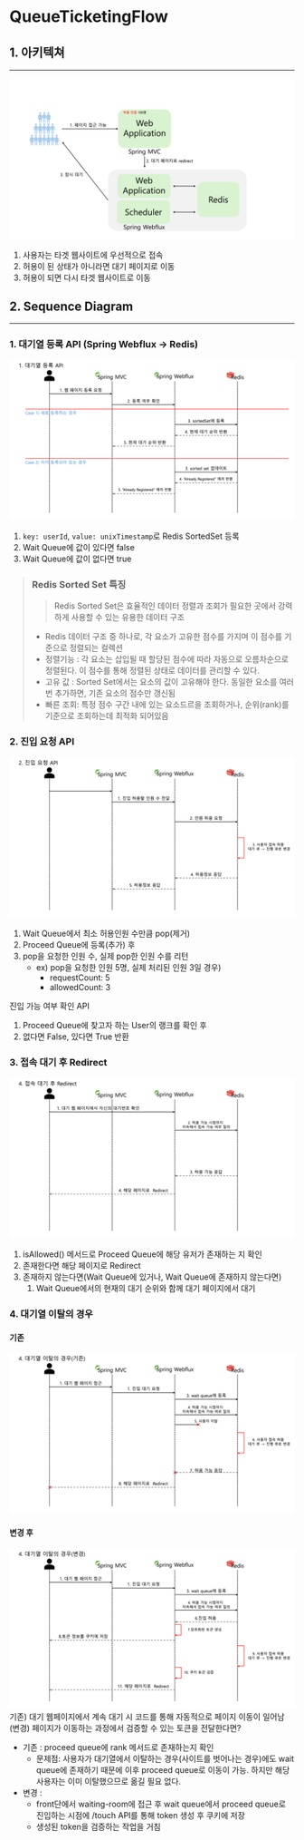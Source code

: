 # QueueTicketingFlow

## 1. 아키텍쳐

---
![대기열 서비스 아키텍쳐](/assets/아키텍쳐1.png)
1. 사용자는 타겟 웹사이트에 우선적으로 접속
2. 허용이 된 상태가 아니라면 대기 페이지로 이동
3. 허용이 되면 다시 타겟 웹사이트로 이동
## 2. Sequence Diagram

---
### 1. 대기열 등록 API (Spring Webflux → Redis)


![대기열 등록 API](/assets/대기열_등록.png)

1. `key: userId`, `value: unixTimestamp`로 Redis SortedSet 등록
2. Wait Queue에 값이 있다면 false
3. Wait Queue에 값이 없다면 true
> ### Redis Sorted Set 특징
> > Redis Sorted Set은 효율적인 데이터 정렬과 조회가 필요한 곳에서 강력하게 사용할 수 있는 유용한 데이터 구조
> - Redis 데이터 구조 중 하나로, 각 요소가 고유한 점수를 가지며 이 점수를 기준으로 정렬되는 컬렉션
> - 정렬기능 : 각 요소는 삽입될 때 할당된 점수에 따라 자동으로 오름차순으로 정렬된다. 이 점수를 통해 정렬된 상태로 데이터를 관리할 수 있다.
> - 고유 값 : Sorted Set에서는 요소의 값이 고유해야 한다. 동일한 요소를 여러번 추가하면, 기존 요소의 점수만 갱신됨
> - 빠른 조회: 특정 점수 구간 내에 있는 요소드르을 조회하거나, 순위(rank)를 기준으로 조회하는데 최적화 되어있음


### 2. 진입 요청 API
![진입요청 API](/assets/진입요청.png)
1. Wait Queue에서 최소 허용인원 수만큼 pop(제거)
2. Proceed Queue에 등록(추가) 후
3. pop을 요청한 인원 수, 실제 pop한 인원 수를 리턴
    - ex) pop을 요청한 인원 5명, 실제 처리된 인원 3일 경우)
        - requestCount: 5
        - allowedCount: 3

진입 가능 여부 확인 API
1. Proceed Queue에 찾고자 하는 User의 랭크를 확인 후
2. 없다면 False, 있다면 True 반환

### 3. 접속 대기 후 Redirect
![접속 대기 후 Redirect](/assets/접속대기.png)
1. isAllowed() 메서드로 Proceed Queue에 해당 유저가 존재하는 지 확인
2. 존재한다면 해당 페이지로 Redirect
3. 존재하지 않는다면(Wait Queue에 있거나, Wait Queue에 존재하지 않는다면)
   1.  Wait Queue에서의 현재의 대기 순위와 함께 대기 페이지에서 대기

### 4. 대기열 이탈의 경우
#### 기존
![기존](/assets/대기열이탈_기존.png)
#### 변경 후
![변경](/assets/대기열이탈_변경.png)
기존) 대기 웹페이지에서 계속 대기 시 코드를 통해 자동적으로 페이지 이동이 일어남
(변경) 페이지가 이동하는 과정에서 검증할 수 있는 토큰을 전달한다면?

- 기존 : proceed queue에 rank 메서드로 존재하는지 확인
   - 문제점: 사용자가 대기열에서 이탈하는 경우(사이트를 벗어나는 경우)에도 wait queue에 존재하기 때문에 이후 proceed queue로 이동이 가능. 하지만 해당 사용자는 이미 이탈했으므로 옮길 필요 없다.
- 변경 :
   - front단에서 waiting-room에 접근 후 wait queue에서 proceed queue로 진입하는 시점에 /touch API를 통해 token 생성 후 쿠키에 저장
   - 생성된 token을 검증하는 작업을 거침